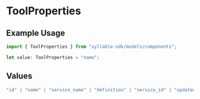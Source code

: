 # ToolProperties

## Example Usage

```typescript
import { ToolProperties } from "syllable-sdk/models/components";

let value: ToolProperties = "name";
```

## Values

```typescript
"id" | "name" | "service_name" | "definition" | "service_id" | "updated_at" | "last_updated_by"
```